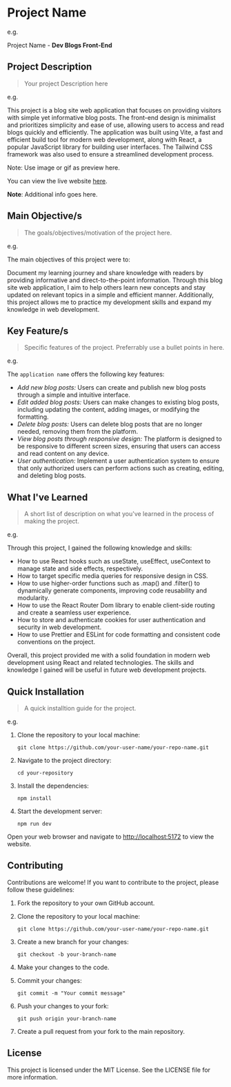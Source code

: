 # Project Name

e.g.

Project Name - **Dev Blogs Front-End**

## Project Description

> Your project Description here

e.g.

This project is a blog site web application that focuses on providing visitors with simple yet informative blog posts. The front-end design is minimalist and prioritizes simplicity and ease of use, allowing users to access and read blogs quickly and efficiently. The application was built using Vite, a fast and efficient build tool for modern web development, along with React, a popular JavaScript library for building user interfaces. The Tailwind CSS framework was also used to ensure a streamlined development process.

Note: Use image or gif as preview here.

You can view the live website [here](your-user-name/your-repo-name.git).

**Note**: Additional info goes here.

## Main Objective/s

> The goals/objectives/motivation of the project here.

e.g.

The main objectives of this project were to:

Document my learning journey and share knowledge with readers by providing informative and direct-to-the-point information. Through this blog site web application, I aim to help others learn new concepts and stay updated on relevant topics in a simple and efficient manner. Additionally, this project allows me to practice my development skills and expand my knowledge in web development.

## Key Feature/s

> Specific features of the project. Preferrably use a bullet points in here.

e.g.

The `application name` offers the following key features:

- *Add new blog posts:* Users can create and publish new blog posts through a simple and intuitive interface.
- *Edit added blog posts:* Users can make changes to existing blog posts, including updating the content, adding images, or modifying the formatting.
- *Delete blog posts:* Users can delete blog posts that are no longer needed, removing them from the platform.
- *View blog posts through responsive design:* The platform is designed to be responsive to different screen sizes, ensuring that users can access and read content on any device.
- *User authentication:* Implement a user authentication system to ensure that only authorized users can perform actions such as creating, editing, and deleting blog posts.

## What I've Learned

> A short list of description on what you've learned in the process of making the project.

e.g.

Through this project, I gained the following knowledge and skills:

- How to use React hooks such as useState, useEffect, useContext to manage state and side effects, respectively.
- How to target specific media queries for responsive design in CSS.
- How to use higher-order functions such as .map() and .filter() to dynamically generate components, improving code reusability and modularity.
- How to use the React Router Dom library to enable client-side routing and create a seamless user experience.
- How to store and authenticate cookies for user authentication and security in web development.
- How to use Prettier and ESLint for code formatting and consistent code conventions on the project.

Overall, this project provided me with a solid foundation in modern web development using React and related technologies. The skills and knowledge I gained will be useful in future web development projects.

## Quick Installation

> A quick installtion guide for the project.

e.g.

1. Clone the repository to your local machine:

   `git clone https://github.com/your-user-name/your-repo-name.git`

2. Navigate to the project directory:

   `cd your-repository`

3. Install the dependencies:

   `npm install`

4. Start the development server:

   `npm run dev`

Open your web browser and navigate to [http://localhost:5172](http://localhost:5172) to view the website.

## Contributing

Contributions are welcome! If you want to contribute to the project, please follow these guidelines:

1. Fork the repository to your own GitHub account.

2. Clone the repository to your local machine:

   `git clone https://github.com/your-user-name/your-repo-name.git`

3. Create a new branch for your changes:

   `git checkout -b your-branch-name`

4. Make your changes to the code.

5. Commit your changes:

   `git commit -m "Your commit message"`

6. Push your changes to your fork:

   `git push origin your-branch-name`

7. Create a pull request from your fork to the main repository.

## License

This project is licensed under the MIT License. See the LICENSE file for more information.
